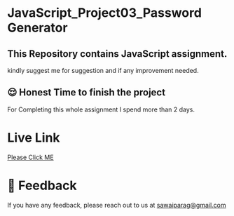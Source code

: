 # JavaScript_Project03_Password Generator 
## This Repository contains JavaScript assignment. 


kindly suggest me for suggestion and if any improvement needed.


## 😌 Honest Time to finish the project
For Completing this whole assignment I spend more than 2 days. 


# Live Link

 [Please Click ME](https://password-generator-parag.netlify.app/)



# 👀 Feedback

If you have any feedback, please reach out to us at sawaiparag@gmail.com
